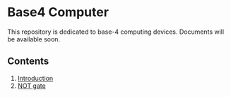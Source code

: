 # Base4 Computer 

This repository is dedicated to base-4 computing devices. Documents will be available soon. 

## Contents

1. [Introduction](./docs/index.md)
2. [NOT gate](./docs/NOT.md) 
